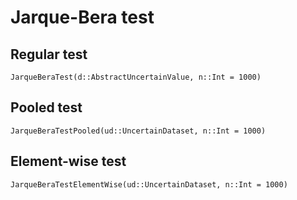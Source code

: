 # Jarque-Bera test

## Regular test

```@docs
JarqueBeraTest(d::AbstractUncertainValue, n::Int = 1000)
```

## Pooled test

```@docs
JarqueBeraTestPooled(ud::UncertainDataset, n::Int = 1000)
```

## Element-wise test

```@docs
JarqueBeraTestElementWise(ud::UncertainDataset, n::Int = 1000)
```
